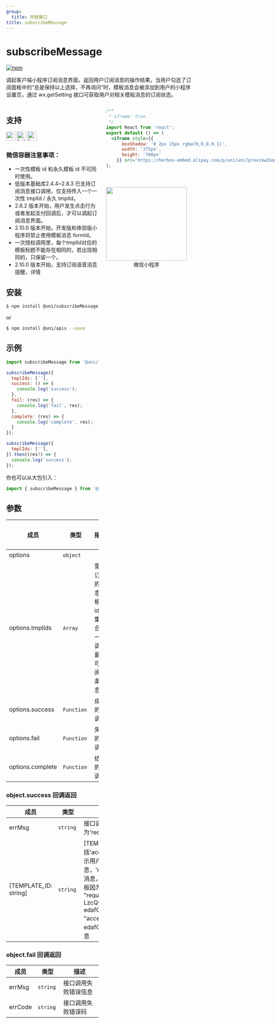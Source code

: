 ```yaml
---
group:
  title: 开放接口
title: subscribeMessage
---
```


# subscribeMessage 

[![npm](https://img.shields.io/npm/v/@uni/subscribeMessage.svg)](https://www.npmjs.com/package/@uni/subscribeMessage)


调起客户端小程序订阅消息界面，返回用户订阅消息的操作结果。当用户勾选了订阅面板中的“总是保持以上选择，不再询问”时，模板消息会被添加到用户的小程序设置页，通过 wx.getSetting 接口可获取用户对相关模板消息的订阅状态。

<div style="display: flex;flex-direction: row;justify-content: space-between;">
<div style="margin-right: 20px;max-width: 50%;">

## 支持

<img alt="wechatMiniprogram" src="https://img.alicdn.com/tfs/TB1slcYdxv1gK0jSZFFXXb0sXXa-200-200.svg" width="25px" height="25px" title="微信小程序" /> <img alt="bytedanceMicroApp" src="https://gw.alicdn.com/tfs/TB1jFtVzO_1gK0jSZFqXXcpaXXa-200-200.svg" width="25px" height="25px" title="字节跳动小程序" /> <img alt="kuaiShouMiniProgram" src="https://gw.alicdn.com/imgextra/i4/O1CN01kzmJMM24jcFEzp5Wv_!!6000000007427-2-tps-200-200.png" width="25px" height="25px" title="快手小程序" />

### 微信容器注意事项：

- 一次性模板 id 和永久模板 id 不可同时使用。
- 低版本基础库2.4.4~2.8.3 已支持订阅消息接口调用，仅支持传入一个一次性 tmplId / 永久 tmplId。
- 2.8.2 版本开始，用户发生点击行为或者发起支付回调后，才可以调起订阅消息界面。
- 2.10.0 版本开始，开发版和体验版小程序将禁止使用模板消息 formId。
- 一次授权调用里，每个tmplId对应的模板标题不能存在相同的，若出现相同的，只保留一个。
- 2.10.0 版本开始，支持订阅语音消息提醒，详情

## 安装

```bash
$ npm install @uni/subscribeMessage --save
```
or
```bash
$ npm install @uni/apis --save
```
## 示例

```javascript
import subscribeMessage from '@uni/subscribeMessage';

subscribeMessage({
  tmplIds: [''],
  success: () => {
    console.log('success');
  },
  fail: (res) => {
    console.log('fail', res);
  },
  complete: (res) => {
    console.log('complete', res);
  }
});

subscribeMessage({
  tmplIds: [''],
}).then((res?) => {
  console.log('success');
});
```

你也可以从大包引入：
```javascript
import { subscribeMessage } from '@uni/apis';
```

## 参数

| 成员 | 类型 | 描述 | 必选 | 默认值 |
| --- | --- | --- | --- | --- |
| options | `object`  |  | 是 | - |
| options.tmplIds | `Array`  | 需要订阅的消息模板的id的集合，一次调用最多可订阅3条消息 | 是 |  - |
| options.success | `Function`  | 成功的回调 | 否 | - |
| options.fail | `Function`  | 失败的回调 | 否 | - |
| options.complete | `Function`  | 结束的回调 | 否 | - |

### object.success 回调返回

| 成员 | 类型 | 描述 |
| --- | --- | --- |
| errMsg | `string` | 接口调用成功时errMsg值为'requestSubscribeMessage:ok' |
| [TEMPLATE_ID: string] | `string`  | [TEMPLATE_ID]是动态的键，即模板id，值包括'accept'、'reject'、'ban'、'filter'。'accept'表示用户同意订阅该条id对应的模板消息，'reject'表示用户拒绝订阅该条id对应的模板消息，'ban'表示已被后台封禁，'filter'表示该模板因为模板标题同名被后台过滤。例如 { errMsg: "requestSubscribeMessage:ok", zun-LzcQyW-edafCVvzPkK4de2Rllr1fFpw2A_x0oXE: "accept"} 表示用户同意订阅zun-LzcQyW-edafCVvzPkK4de2Rllr1fFpw2A_x0oXE这条消息 |

### object.fail 回调返回

| 成员 | 类型 | 描述 |
| --- | --- | --- |
| errMsg | `string` | 接口调用失败错误信息 |
| errCode | `string`  | 接口调用失败错误码 |

</div>
<div>

```jsx | inline
/**
 * iframe: true
 */
import React from 'react';
export default () => (
  <iframe style={{
      boxShadow: '0 2px 15px rgba(0,0,0,0.1)',
      width: '375px',
      height: '700px'
    }} src='https://herbox-embed.alipay.com/p/uni/uni?previewZoom=100&view=preview&defaultPage=pages/subscribeMessage/index&topSlider=false'></iframe>
);
```

<div style="display: flex;margin-top: 50px;">
  <div>
    <img src="https://img.alicdn.com/imgextra/i1/O1CN01Ky8HXS23ytpewgaAV_!!6000000007325-0-tps-688-630.jpg" width="220" height="200" />
    <div style="text-align: center;">微信小程序</div>
  </div>
</div>

</div>
</div>
